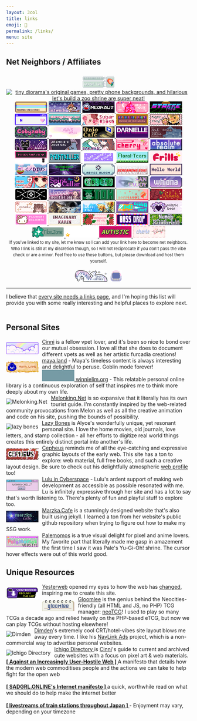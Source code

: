```yaml
---
layout: 3col
title: links
emoji: 🔗
permalink: /links/
menu: site
---
```


<h2>Net Neighbors / Affiliates</h2>
<div class="imgwall" style="padding: 10px 0 0 0; text-align: center;">
    <a target="_blank" href="https://pastelhello.com/">
        <img src="/graphics/linkout/pastelhell.gif" title="Pastel Hell and I are full of the same early web pixel site nostalgia. Robyn's lovingly curated Neopets resources, pixel clique memberships, and original pixel art are a true delight.">
    </a>
    <a target="_blank" href="https://tinydiorama.neocities.org/">
        <img src="https://tinydiorama.com/images/tinydiorama-button.gif" title="tiny diorama's original games, pretty phone backgrounds, and hilarious let's build a zoo shrine are super neat!">
    </a>
    <a target="_blank" href="https://themby.neocities.org/">
        <img src="/graphics/linkout/themby.png" title="Themby is run by Louie, a fellow postcard and D&D enthusiast. Check out their pleasing and chill site!">
    </a>
    <a target="_blank" href="https://artwork.neocities.org/">
        <img src="/graphics/linkout/artworkbuttonbambi.gif" title="Artwork has a lot of pixels, graphics, shrines, and art for you to enjoy. They are also a member of my pixel club!">
    </a>
    <a target="_blank" href="https://neonaut.neocities.org">
        <img src="/graphics/linkout/neonaut.png" title="Neonaut">
    </a>
    <a target="_blank" href="https://hillhouse.neocities.org/">
        <img src="/graphics/linkout/hillhouse.png" title="Hillhouse">
    </a>
    <a target="_blank" href="https://starfighter.neocities.org/">
        <img src="/graphics/linkout/starfighter.gif" title="Starfighter">
    </a>
    <a target="_blank" href="https://nenrikido.neocities.org/">
        <img src="/graphics/linkout/nenrikido.gif" title="nenrikido">
    </a>
    <a target="_blank" href="https://www.thefrugalgamer.net/">
        <img src="/graphics/linkout/frugalgamer_button4.png" title="The Frugal Gamer contains a dollmaker, original music, game logs, web material, photoshop brushes, and more.">
    </a>
    <a target="_blank" href="https://sugarblush.neocities.org/">
        <img src="/graphics/linkout/sugarblush.png" title="SugarBlush">
    </a>
    <a target="_blank" href="https://xandra.cc/">
        <img src="/graphics/linkout/xandra.png" title="Museum of Alexandra">
    </a>
    <a target="_blank" href="https://bisuko.neocities.org/">
        <img src="/graphics/linkout/tigercarnival.png" title="Tiger Carnival">
    </a>
    <a target="_blank" href="https://cobyzaby.neocities.org/" title="cobyzaby">
        <img src="/graphics/linkout/cobyzabybutton.gif">
    </a>
    <a target="_blank" href="https://avas.space" title="daintyeco">
        <img src="/graphics/linkout/avas-space.gif">
    </a>
    <a target="_blank" href="https://onio.cafe/" title="Onio Café - a truly delightful personal site with a focus on community chat. Don't miss Onio's interesting and well-written thought posts!">
        <img src="/graphics/linkout/oniocafe.gif">
    </a>
    <a target="_blank" href="https://darnielle.me/" title="darnielle.me">
        <img src="/graphics/linkout/darnielle.gif">
    </a>
    <a target="_blank" href="https://ashtreelane.neocities.org/" title="ash tree lane">
        <img src="/graphics/linkout/ashtreelane.gif">
    </a>
    <a target="_blank" href="https://doqmeat.neocities.org/" title="doqmeat">
        <img src="/graphics/linkout/doqmeat.png">
    </a>
    <a target="_blank" href="https://jasm1nii.neocities.org/" title="jasmine's journal">
        <img src="/graphics/linkout/jasmines-journal-button.png">
    </a>
    <a target="_blank" href="https://sakana.neocities.org/" title="sakana">
        <img src="/graphics/linkout/sakana.png">
    </a>
    <a target="_blank" href="https://cherrywaves.neocities.org">
        <img src="/graphics/linkout/cherrywaves.gif" title="cherry waves">
    </a>
    <a target="_blank" href="https://theabsoluterealm.com/">
        <img src="/graphics/linkout/theabsolutelrealm.gif" title="the absolute realm">
    </a>
    <a target="_blank" href="https://pinkvampyr.leprd.space/">
        <img src="/graphics/linkout/pinkvampyr.gif" title="pinkvampyr">
    </a>
    <a target="_blank" href="https://paintkiller.neocities.org/">
        <img src="/graphics/linkout/paintkiller.gif" title="paintkiller">
    </a>
    <a target="_blank" href="https://justfluffingaround.neocities.org/">
        <img src="/graphics/linkout/justfluffingaroundbutton.png" title="Just Fluffing Around">
    </a>
    <a target="_blank" href="https://floral-tears.neocities.org/"><img src="/graphics/linkout/floral-tears-button.gif" title="Floral Tears"></a>
    <a href="https://fri11s.neocities.org" target="_blank">
        <span style="clip:rect(0 0 0 0);clip-path:inset(50%);height:1px;overflow:hidden;position:absolute;white-space:nowrap;width:1px;" >Frills' internet emporium</span>
        <style>@keyframes fri11sl{0%{fill:hsl(255,70%,70%)}10%{fill:hsl(330,100%,40%)}50%{fill:hsl(10,100%,50%)}60%{fill:hsl(51,100%,50%)}80%{fill:hsl(153,100%,40%)}100%{fill:hsl(204,100%,50%)}}.frillsl-tx{fill: hsl(330, 70%, 70%)}@media (prefers-reduced-motion: no-preference){.frillsl-tx{animation: fri11sl 10s 0s infinite forwards alternate}}</style>
        <svg xmlns="http://www.w3.org/2000/svg" width="88" height="31" aria-hidden="true"><path fill="#fff0f5" d="M83 0H5a5 5 0 0 0-5 5v21a5 5 0 0 0 5 5h78a5 5 0 0 0 5-5V5a5 5 0 0 0-5-5Z"/><path class="frillsl-tx" d="M23.8 17c.5.3.7.8.7 1.6 0 1-.4 1.7-1.2 2-1 .4-2.2.5-3.4.5h-4.2v1.8c0 2.1-.8 3.2-2.5 3.2-1.4 0-2.5-.8-3.3-2.4-.8-1.5-1.2-4-1.2-7.4 0-2 .4-3.9 1.3-5.5 1.6-3 5-5 8.4-5.1 2.8-.2 6.8 1 6.8 4.3s-3.2 3.4-5.7 3.4c-1.7 0-4.1.7-4.1 2.7h3.7c1.5 0 3.4 0 4.7.9Zm6 9.1c-1.2 0-2-.7-2.5-2.2-.7-2.8-1-6.1-.4-9 .3-1.6 1.1-2.8 2.7-2.8 1 0 2 .4 2.2 1.4a4 4 0 0 1 1.7-.8c1.4-.4 2.8-.4 4.1.2 1.4.6 2.8 2.3 2.1 3.9-.4.9-1.2 1.4-2.2 1.4-1.7 0-2.8-1-4.2.5-1.2 1.2-.8 3.3-.9 4.8 0 1.5-1 2.6-2.6 2.6Zm14-14.1c-2 0-3.3-1.8-3.3-3.6 0-2 1.5-3.5 3.4-3.5 2 0 3.4 1.6 3.4 3.5S45.7 12 43.8 12Zm0 14.1c-1.6 0-2.3-1.2-2.4-2.7-.3-2.5-.3-5 0-7.4.2-1.4 1-2.5 2.5-2.5s2.3 1.3 2.5 2.7c.3 2.5.3 5 0 7.4-.3 1.5-.9 2.5-2.6 2.5Zm8.4 0c-2.3 0-3-2.4-3.2-4.3a58 58 0 0 1 0-11.6c.2-2 .8-4.5 3.2-4.5 2.4 0 3.2 3.8 3.3 4.5.3 3.8.2 7.7-.2 11.5-.1 1.8-.9 4.4-3.1 4.4Zm8.3 0c-2.3 0-3-2.4-3.2-4.3a58 58 0 0 1 0-11.6c.2-2 1-4.5 3.3-4.5 2.4 0 3 2.5 3.2 4.5.3 3.8.3 7.7-.1 11.5-.1 1.9-1 4.4-3.2 4.4Zm10 0c-1.8 0-5.6-.5-5.6-3 0-.6.2-1 .6-1.4.4-.3 1-.5 1.5-.5 1 0 1.5.8 2.3.9.6 0 .9-.7.3-1l-2.1-.9c-1.4-.8-2.7-1.8-2.6-3.5 0-1.7 1.6-3 3.1-3.7 2-.8 4.3-.7 6.4-.1 1.3.4 2.9 1.5 2.9 3 0 1.6-1.9 2.3-3.2 1.5-.4-.2-1.3-.5-1.5 0-.1.5.2.8.6.9 1.1.4 2 .9 2.7 1.4a3 3 0 0 1 1 2.4c0 1.2-.5 2.2-1.7 3-1.2.7-2.7 1-4.7 1Z"/><path fill="gold" d="M76.2 4.2a2 2 0 0 1 1.5 1.5 2 2 0 0 1 1.6-1.5V4a2 2 0 0 1-1.5-1.5h-.1A2 2 0 0 1 76.2 4c-.1 0-.1.1 0 .2ZM71 7.3a3.7 3.7 0 0 1 2.6 2.6h.3a3.7 3.7 0 0 1 2.6-2.6c.1 0 .1-.2 0-.2a3.6 3.6 0 0 1-2.6-2.7h-.3A3.7 3.7 0 0 1 71 7.1c-.1 0-.1.1 0 .2ZM75.4 11.4a5.5 5.5 0 0 1 4 4h.3a5.5 5.5 0 0 1 4-4v-.3a5.5 5.5 0 0 1-4-4c0-.1-.3-.1-.4 0a5.5 5.5 0 0 1-3.9 4c-.2 0-.2.3 0 .3Z"/></svg>
    </a>
    <a target="_blank" href="https://slashdiv.neocities.org">
        <img src="/graphics/linkout/slashdiv.gif" height="31" width="88" title="slash div">
    </a>
    <a target="_blank" href="https://divergentrays.com/">
        <img src="/graphics/linkout/divergentrays.png" height="31" width="88" title="Divergent Rays">
    </a>
    <a target="_blank" href="https://abyssbloom.neocities.org/">
        <img src="/graphics/linkout/abyssbloom.png" title="Abyss Bloom">
    </a>
    <a target="_blank" href="https://screamingegg.neocities.org/">
        <img src="/graphics/linkout/screamingegg.png" title="Screaming Egg!">
    </a>
    <a target="_blank" href="https://forgettablename.neocities.org/">
        <img src="/graphics/linkout/forgettablename.gif" title="Hello World">
    </a>
    <a target="_blank" href="http://legacy.necrophantasia.com/">
        <img src="/graphics/linkout/necro.gif" title="Necrophantasia">
    </a>
    <a target="_blank" href="https://spiritcellar.neocities.org/">
        <img src="/graphics/linkout/spiritcellar_badge.gif" title="Spirit Cellar">
    </a>
    <a target="_blank" href="https://creaturefeature.neocities.org/">
        <img src="/graphics/linkout/creaturefeature.png" title="creature feature">
    </a>
    <a target="_blank" href="https://san-tagoy.online/">
        <img src="/graphics/linkout/san-tagoy.png" title="San Tagoy">
    </a>
    <a target="_blank" href="https://whiona.me/">
        <img src="/graphics/linkout/whiona_button.png" title="whiona.me">
    </a>
    <a target="_blank" href="https://leviathren.neocities.org/">
        <img src="/graphics/linkout/leviathrenbutton.gif" title="leviathren">
    </a>
    <a target="_blank" href="https://linwood.neocities.org/">
        <img src="/graphics/linkout/linwoodbutton.png" title="linwood">
    </a>
    <a target="_blank" href="https://thatoddhaystack.neocities.org/">
        <img src="/graphics/linkout/thatoddhaystack.png" title="That Odd Haystack">
    </a>
    <a target="_blank" href="https://nefritvel.neocities.org/">
        <img src="/graphics/linkout/nefritvel-animated.gif" title="nefritvel">
    </a>
    <a target="_blank" href="https://velvet-boutique.neocities.org/">
        <img src="/graphics/linkout/velvet-boutique.png" title="Velvet Boutique">
    </a>
    <a target="_blank" href="https://nonkiru.art/">
        <img src="/graphics/linkout/nonkiru_button_light.gif" title="nonkiru.art">
    </a>
    <a target="_blank" href="https://clockwooork.github.io/">
        <img src="/graphics/linkout/archive-of-tomorrow.png" title="Archive of Tomorrow">
    </a>
    <a target="_blank" href="https://angelribs.neocities.org/">
        <img src="/graphics/linkout/angelribs.png" title="A N G E L . . . R I B S">
    </a>
    <a target="_blank" href="https://gusbus.space/">
        <img src="/graphics/linkout/gusbus-88x31.png" title="GusBus Space">
    </a>
    <a target="blank" href="http://snifflebear.moe/hello">
        <img src="/graphics/linkout/snifflebearmoe.png" title="snifflebear">
    </a>
    <a target="blank" href="https://pizzacatdelights.neocities.org/">
        <img src="/graphics/linkout/Pizzacat-Delights.png" title="Pizzacat Delights">
    </a>
    <a target="blank" href="https://imaginarykarin.com/">
        <img src="/graphics/linkout/imaginary-karin.png" title="Imaginary Karin">
    </a>
    <a target="blank" href="https://sanguineroyal.com/">
        <img src="/graphics/linkout/sanguineroyal-88x31-krish3.gif" title="Sanguine Royal">
    </a>
    <a target="blank" href="https://bassdrop.club/">
        <img src="/graphics/linkout/bassdrop.gif" title="bass drop's club">
    </a>
    <a target="blank" href="https://mossforestdollz.neocities.org/">
        <img src="/graphics/linkout/88X31nemosdark.gif" title="Nemo's Rainforest">
    </a>
    <a target="blank" href="https://ribo.zone/">
        <img src="/graphics/linkout/ribozone.gif" title="ribo.zone">
    </a>
    <a target="blank" href="https://radiant-sky.neocities.org/">
        <img src="/graphics/linkout/radiantsky-buttonv2.4.gif" title="Radiant Sky">
    </a>
    <a target="blank" href="https://www.autisticasfxxk.com/">
        <img src="/graphics/linkout/autisticasfuck.gif" title="autistic as fxxk">
    </a>
    <a target="blank" href="https://cherie.nekoweb.org">
        <img src="/graphics/linkout/cherie-nekoweb.png" title="cherie">
    </a>
</div>
<center>
    <text style="font-size: 80%;">If you've linked to my site, let me know so I can add your link here to become net neighbors. Who I link is still at my discretion though, so I will not reciprocate if you don't pass the vibe check or are a minor. Feel free to use these buttons, but please download and host them yourself.</text>
    <br>
    <br>
    <img src="/graphics/site_buttons/LostLetters88x31.gif" alt="a unicorn shaped button with blinking stars and the text: lost letters" title="88x31 pixel button">&nbsp;&nbsp;<img src="/graphics/site_buttons/LostLetters32x32.gif" alt="a pink to lavender vertical ombre fade tamagotchi with yellow text scrolling across the screen that says lost letters" title="32x32 pixel button">
</center>
<hr>
I believe that <a target="_blank" href="https://thoughts.melonking.net/thoughts/every-site-needs-a-links-page-why-linking-matters">every site needs a links page</a>, and I'm hoping this list will provide you with some really interesting and helpful places to explore next.
<br>
<br>
<h2>Personal Sites</h2>  
<a target="_blank" href="https://cinni.net/">
    <img src="/graphics/linkout/cinni_angelbutton3.gif" title="cinni net" align="left" style="margin: 10px 10px 0 0;"/>
    Cinni</a> is a fellow vpet lover, and it's been so nice to bond over our mutual obsession. I love all that she does to document different vpets as well as her artistic furcadia creations! 
<br>
<a target="_blank" href="https://maya.land/">
    <img src="/graphics/linkout/mayaland.png" title="maya.land" align="left" style="margin: 10px 10px 0 0;">
    maya.land</a> - Maya's timeless content is always interesting and delightful to peruse. Goblin mode forever!  
<br>
    <a target="_blank" href="https://winnielim.org/" title="Winnie Lim">
        <svg class="missing-button" width="88" height="31" style="fill: #769ba5; border-color:#a4c5ce;">
            <rect width="88" height="31"></rect>
            <text class="buttontext" x="42px" y="16px">Winnie Lim</text>
        </svg>
    winnielim.org</a> - This relatable personal online library is a continuous exploration of self that inspires me to think more deeply about my own life.  
<br>
<a target="_blank" href="https://melonking.net">
    <img src="https://melonking.net/images/badges/MELON-BADGE-2.GIF" title="Melonking.Net" align="left" style="margin: 10px 10px 0 0;">Melonking.Net</a> is so expansive that it literally has its own tourist guide. I'm constantly inspired by the web-related community provocations from Melon as well as all the creative animation and code on his site, pushing the bounds of possibility.  
<br>
<a target="_blank" href="https://lazybones.neocities.org/">
    <img src="https://lazybones.neocities.org/IMAGES/lazybonesicon3.png" title="lazy bones" align="left" style="margin: 10px 10px 0 0;"/>
Lazy Bones</a> is Alyce's wonderfully unique, yet resonant personal site. I love the home movies, old journals, love letters, and stamp collection - all her efforts to digitize real world things creates this entirely distinct portal into another's life.  
<br>
<a target="_blank" href="http://cepheus.xyz">
    <img src="/graphics/linkout/cepheus.gif" title="cepheus" align="left" style="margin: 10px 10px 0 0;">
    Cepheus</a> reminds me of all the eye-catching and expressive graphic layouts of the early web. This site has a ton to explore: web material, full free books, and such a creative layout design. Be sure to check out his delightfully atmospheric <a target="_blank" href="https://cepheus.neocities.org/p/">web profile</a> too!  
<br>
<a target="_blank" href="https://lu.tiny-universes.net/index2.html">
    <img src="/graphics/linkout/lu.tinyuniverse.gif" title="Lulu in Cyberspace" align="left" style="margin: 10px 10px 0 0;">
    Lulu in Cyberspace</a> - Lulu's ardent support of making web development as accessible as possible resonated with me. Lu is infinitely expressive through her site and has a lot to say that's worth listening to. There's plenty of fun and playful stuff to explore too.  
<br>
<a target="_blank" href="https://marzka.cafe/">
    <img src="/graphics/linkout/marzka_cafe_88x31.png"  title="Marzka.Cafe" align="left" style="margin: 10px 10px 0 0;">Marzka.Cafe</a> is a stunningly designed website that's also built using jekyll. I learned a ton from her website's public github repository when trying to figure out how to make my SSG work.  
<br>
<a target="_blank" href="https://palemomos.neocities.org/">
    <img src="/graphics/linkout/palemomos.gif" title="Palemomos" align="left" style="margin: 10px 10px 0 0;">
    Palemomos</a> is a true visual delight for pixel and anime lovers. My favorite part that literally made me gasp in amazement the first time I saw it was Pale's Yu-Gi-Oh! shrine. The cursor hover effects were out of this world good.
<br>
<h2>Unique Resources</h2>
<a target="_blank" href="https://yesterweb.org/">
    <img src="/graphics/linkout/yesterweb.png" title="Yesterweb" align="left" style="margin: 10px 10px 0 0;">Yesterweb</a> opened my eyes to how the web has <a target="_blank" href="https://yesterweb.org/manifesto/">changed</a>, inspiring me to create this site.  
<br>
<a target="_blank" href="https://gloomlee.neocities.org/">
    <img src="/graphics/linkout/gloomlee-button.png" title="Gloomlee" align="left" style="margin: 10px 10px 0 0;">
Gloomlee</a> is the genius behind the Neocities-friendly (all HTML and JS, no PHP) TCG manager: <a target="_blank" href="https://gloomlee.neocities.org/neotcg/neotcg.html">neoTCG</a>! I used to play so many TCGs a decade ago and relied heavily on the PHP-based eTCG, but now we can play TCGs without hosting elsewhere!  
<br>
<a target="_blank" href="https://dimden.dev/">
    <img src="https://dimden.dev/services/images/88x31.gif" title="Dimden" align="left" style="margin: 10px 10px 0 0;">Dimden</a>'s extremely cool CRT/hotel-vibes site layout blows me away every time. I like his <a target="_blank" href="https://dimden.dev/navlinkads/">NavLink Ads</a> project, which is a non-commercial way to advertise personal websites.  
<br>
<a target="_blank" href="https://cinni.net/directory/">
    <img src="https://cinni.net/directory/img/88x31.png" title="Ichigo Directory" align="left" style="margin: 10px 10px 0 0;"> Ichigo Directory
</a> is <a target="_blank" href="https://cinni.net/">Cinni</a>'s guide to current and archived cute websites with a focus on pixel art & web materials.  
<br>
<b>
    <a target="_blank" href="https://neustadt.fr/essays/against-a-user-hostile-web/">
        [ Against an Increasingly User-Hostile Web ]
    </a>
</b>
 A manifesto that details how the modern web commoditises people and the actions we can take to help fight for the open web
<br>
<br>
<b>
    <a target="_blank" href="https://sadgrl.online/cyberspace/internet-manifesto.html">
        [ SADGRL.ONLINE's Internet manifesto ]
    </a>
</b> a quick, worthwhile read on what we should do to help make the internet better
<br>
<br>
<b>
    <a target="_blank" href="https://trainstream.github.io/streams/">
         [ livestreams of train stations throughout Japan ]
    </a>
</b>  - Enjoyment may vary, depending on your timezone
